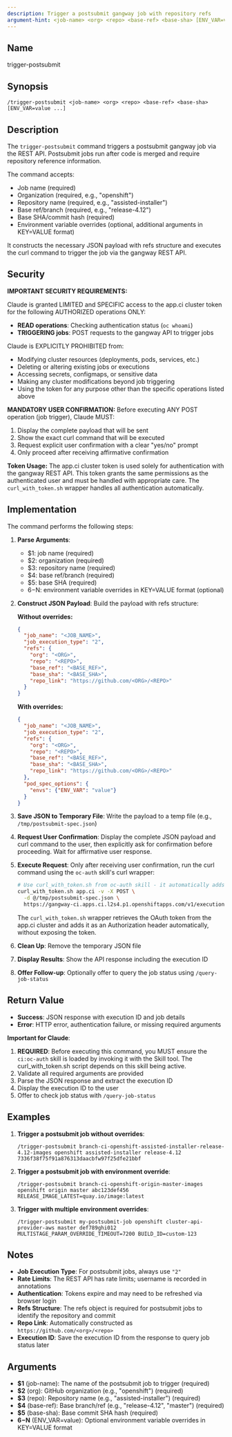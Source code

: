 ```yaml
---
description: Trigger a postsubmit gangway job with repository refs
argument-hint: <job-name> <org> <repo> <base-ref> <base-sha> [ENV_VAR=value ...]
---
```


## Name
trigger-postsubmit

## Synopsis
```
/trigger-postsubmit <job-name> <org> <repo> <base-ref> <base-sha> [ENV_VAR=value ...]
```

## Description

The `trigger-postsubmit` command triggers a postsubmit gangway job via the REST API. Postsubmit jobs run after code is merged and require repository reference information.

The command accepts:
- Job name (required)
- Organization (required, e.g., "openshift")
- Repository name (required, e.g., "assisted-installer")
- Base ref/branch (required, e.g., "release-4.12")
- Base SHA/commit hash (required)
- Environment variable overrides (optional, additional arguments in KEY=VALUE format)

It constructs the necessary JSON payload with refs structure and executes the curl command to trigger the job via the gangway REST API.

## Security

**IMPORTANT SECURITY REQUIREMENTS:**

Claude is granted LIMITED and SPECIFIC access to the app.ci cluster token for the following AUTHORIZED operations ONLY:
- **READ operations**: Checking authentication status (`oc whoami`)
- **TRIGGERING jobs**: POST requests to the gangway API to trigger jobs

Claude is EXPLICITLY PROHIBITED from:
- Modifying cluster resources (deployments, pods, services, etc.)
- Deleting or altering existing jobs or executions
- Accessing secrets, configmaps, or sensitive data
- Making any cluster modifications beyond job triggering
- Using the token for any purpose other than the specific operations listed above

**MANDATORY USER CONFIRMATION:**
Before executing ANY POST operation (job trigger), Claude MUST:
1. Display the complete payload that will be sent
2. Show the exact curl command that will be executed
3. Request explicit user confirmation with a clear "yes/no" prompt
4. Only proceed after receiving affirmative confirmation

**Token Usage:**
The app.ci cluster token is used solely for authentication with the gangway REST API. This token grants the same permissions as the authenticated user and must be handled with appropriate care. The `curl_with_token.sh` wrapper handles all authentication automatically.

## Implementation

The command performs the following steps:

1. **Parse Arguments**:
   - $1: job name (required)
   - $2: organization (required)
   - $3: repository name (required)
   - $4: base ref/branch (required)
   - $5: base SHA (required)
   - $6-$N: environment variable overrides in KEY=VALUE format (optional)

3. **Construct JSON Payload**: Build the payload with refs structure:

   **Without overrides:**
   ```json
   {
     "job_name": "<JOB_NAME>",
     "job_execution_type": "2",
     "refs": {
       "org": "<ORG>",
       "repo": "<REPO>",
       "base_ref": "<BASE_REF>",
       "base_sha": "<BASE_SHA>",
       "repo_link": "https://github.com/<ORG>/<REPO>"
     }
   }
   ```

   **With overrides:**
   ```json
   {
     "job_name": "<JOB_NAME>",
     "job_execution_type": "2",
     "refs": {
       "org": "<ORG>",
       "repo": "<REPO>",
       "base_ref": "<BASE_REF>",
       "base_sha": "<BASE_SHA>",
       "repo_link": "https://github.com/<ORG>/<REPO>"
     },
     "pod_spec_options": {
       "envs": {"ENV_VAR": "value"}
     }
   }
   ```

4. **Save JSON to Temporary File**: Write the payload to a temp file (e.g., `/tmp/postsubmit-spec.json`)

5. **Request User Confirmation**: Display the complete JSON payload and curl command to the user, then explicitly ask for confirmation before proceeding. Wait for affirmative user response.

6. **Execute Request**: Only after receiving user confirmation, run the curl command using the `oc-auth` skill's curl wrapper:
   ```bash
   # Use curl_with_token.sh from oc-auth skill - it automatically adds the OAuth token
   curl_with_token.sh app.ci -v -X POST \
     -d @/tmp/postsubmit-spec.json \
     https://gangway-ci.apps.ci.l2s4.p1.openshiftapps.com/v1/executions
   ```
   The `curl_with_token.sh` wrapper retrieves the OAuth token from the app.ci cluster and adds it as an Authorization header automatically, without exposing the token.

7. **Clean Up**: Remove the temporary JSON file

8. **Display Results**: Show the API response including the execution ID

9. **Offer Follow-up**: Optionally offer to query the job status using `/query-job-status`

## Return Value
- **Success**: JSON response with execution ID and job details
- **Error**: HTTP error, authentication failure, or missing required arguments

**Important for Claude**:
1. **REQUIRED**: Before executing this command, you MUST ensure the `ci:oc-auth` skill is loaded by invoking it with the Skill tool. The curl_with_token.sh script depends on this skill being active.
2. Validate all required arguments are provided
3. Parse the JSON response and extract the execution ID
4. Display the execution ID to the user
5. Offer to check job status with `/query-job-status`

## Examples

1. **Trigger a postsubmit job without overrides**:
   ```
   /trigger-postsubmit branch-ci-openshift-assisted-installer-release-4.12-images openshift assisted-installer release-4.12 7336f38f75f91a876313daacbfw97f25dfe21bbf
   ```

2. **Trigger a postsubmit job with environment override**:
   ```
   /trigger-postsubmit branch-ci-openshift-origin-master-images openshift origin master abc123def456 RELEASE_IMAGE_LATEST=quay.io/image:latest
   ```

3. **Trigger with multiple environment overrides**:
   ```
   /trigger-postsubmit my-postsubmit-job openshift cluster-api-provider-aws master def789ghi012 MULTISTAGE_PARAM_OVERRIDE_TIMEOUT=7200 BUILD_ID=custom-123
   ```

## Notes

- **Job Execution Type**: For postsubmit jobs, always use `"2"`
- **Rate Limits**: The REST API has rate limits; username is recorded in annotations
- **Authentication**: Tokens expire and may need to be refreshed via browser login
- **Refs Structure**: The refs object is required for postsubmit jobs to identify the repository and commit
- **Repo Link**: Automatically constructed as `https://github.com/<org>/<repo>`
- **Execution ID**: Save the execution ID from the response to query job status later

## Arguments
- **$1** (job-name): The name of the postsubmit job to trigger (required)
- **$2** (org): GitHub organization (e.g., "openshift") (required)
- **$3** (repo): Repository name (e.g., "assisted-installer") (required)
- **$4** (base-ref): Base branch/ref (e.g., "release-4.12", "master") (required)
- **$5** (base-sha): Base commit SHA hash (required)
- **$6-$N** (ENV_VAR=value): Optional environment variable overrides in KEY=VALUE format
